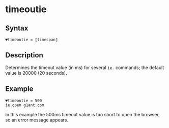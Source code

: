 # timeoutie

## Syntax

```
♥timeoutie = ⟦timespan⟧
```

## Description

Determines the timeout value (in ms) for several `ie.` commands; the default value is 20000 (20 seconds).

## Example

```G1ANT
♥timeoutie = 500
ie.open g1ant.com 
```

In this example the 500ms timeout value is too short to open the browser, so an error message appears.